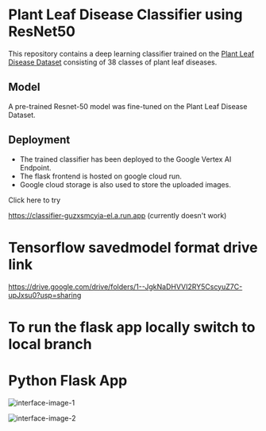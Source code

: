 # Plant Leaf Disease Classifier using ResNet50

This repository contains a deep learning classifier trained on the [Plant Leaf Disease Dataset](https://www.kaggle.com/datasets/vipoooool/new-plant-diseases-dataset) consisting of 38 classes of plant leaf diseases. 

## Model 

A pre-trained Resnet-50 model was fine-tuned on the Plant Leaf Disease Dataset.

## Deployment

* The trained classifier has been deployed to the Google Vertex AI Endpoint. 
* The flask frontend is hosted on google cloud run.
* Google cloud storage is also used to store the uploaded images.

Click here to try

https://classifier-guzxsmcyia-el.a.run.app (currently doesn't work)

# Tensorflow savedmodel format drive link

https://drive.google.com/drive/folders/1--JgkNaDHVVI2RY5CscyuZ7C-upJxsu0?usp=sharing

# To run the flask app locally switch to local branch

# Python Flask App

![interface-image-1](https://github.com/user-attachments/assets/99d8cdcb-b033-4c2c-8a2a-fdeb05dd9c12)

![interface-image-2](https://github.com/user-attachments/assets/6d0a5c00-41a8-4e3d-90b6-df09a80d7b47)


